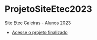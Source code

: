 # ProjetoSiteEtec2023
 Site Etec Caieiras - Alunos 2023
 - [Acesse o projeto finalizado]([https://eteccaieiras.projetowebx.com.br/])
